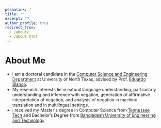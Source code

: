 ```yaml
---
permalink: /
title: ""
excerpt: ""
author_profile: true
redirect_from: 
  - /about/
  - /about.html
---
```


# About Me
* I am a doctoral candidate in the [Computer Science and Engineering Department](https://computerscience.engineering.unt.edu/) at University of North Texas, advised by Prof. [Eduardo Blanco](http://www.cse.unt.edu/~blanco/). 
* My research interests lie in natural language understanding, particularly understanding and inference with negation, generation of affirmative interpretation of negation, and analysis of negation in machine translation and in multilingual settings.
* I received my Master's degree in Computer Science from [Tennessee Tech](https://www.tntech.edu/) and Bachelor’s Degree from [Bangladesh University of Engineering and Technology](https://www.buet.ac.bd/).

